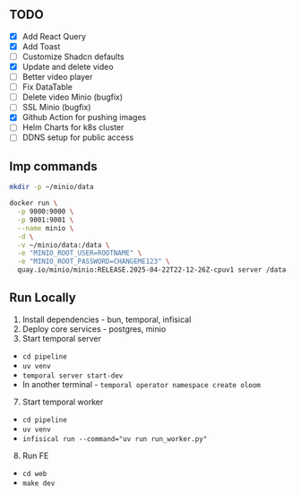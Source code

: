 ## TODO

- [x] Add React Query
- [x] Add Toast
- [ ] Customize Shadcn defaults
- [x] Update and delete video
- [ ] Better video player
- [ ] Fix DataTable
- [ ] Delete video Minio (bugfix)
- [ ] SSL Minio (bugfix)
- [x] Github Action for pushing images
- [ ] Helm Charts for k8s cluster
- [ ] DDNS setup for public access

## Imp commands

```bash
mkdir -p ~/minio/data

docker run \
  -p 9000:9000 \
  -p 9001:9001 \
  --name minio \
  -d \
  -v ~/minio/data:/data \
  -e "MINIO_ROOT_USER=ROOTNAME" \
  -e "MINIO_ROOT_PASSWORD=CHANGEME123" \
  quay.io/minio/minio:RELEASE.2025-04-22T22-12-26Z-cpuv1 server /data --console-address ":9001"
```

## Run Locally

1. Install dependencies - bun, temporal, infisical
2. Deploy core services - postgres, minio
3. Start temporal server

- `cd pipeline`
- `uv venv`
- `temporal server start-dev`
- In another terminal - `temporal operator namespace create oloom`

7. Start temporal worker

- `cd pipeline`
- `uv venv`
- `infisical run --command="uv run run_worker.py"`

8. Run FE

- `cd web`
- `make dev`
